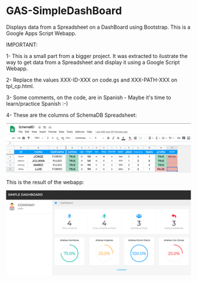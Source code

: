 # GAS-SimpleDashBoard

Displays data from a Spreadsheet on a DashBoard using Bootstrap. This is a Google Apps Script Webapp.

IMPORTANT:

1- This is a small part from a bigger project. It was extracted to ilustrate the way to get data from a Spreadsheet and display it using a Google Script Webapp.

2- Replace the values XXX-ID-XXX on code.gs and XXX-PATH-XXX on tpl_cp.html.

3- Some comments, on the code, are in Spanish - Maybe it's time to learn/practice Spanish :-) 

4- These are the columns of SchemaDB Spreadsheet:

![](images/SS_SchemaDB.png)

This is the result of the webapp:

![](images/dashboard.png)
